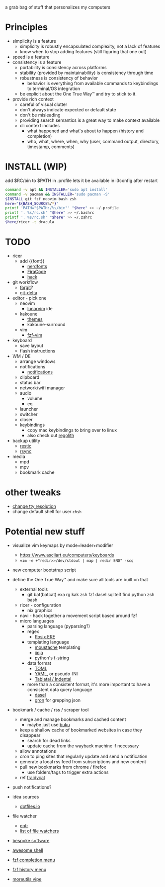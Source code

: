 a grab bag of stuff that personalizes my computers

# Principles
* simplicity is a feature
    * simplicity is robustly encapsulated complexity, not a lack of features
    * know when to stop adding features (still figuring that one out)
* speed is a feature
* consistency is a feature
    * portability is consistency across platforms
    * stability (provided by maintainability) is consistency through time
    * robustness is consistency of behavior
        * behavior is everything from available commands to keybindings to terminal/OS integration
    * be explicit about the One True Way™ and try to stick to it.
* provide rich context
    * careful of visual clutter
    * don't always indicate expected or default state
    * don't be misleading
    * providing search semantics is a great way to make context available
    * cli context includes
        * what happened and what's about to happen (history and completion)
        * who, what, where, when, why (user, command output, directory, timestamp, comments)

# INSTALL (WIP)
add $RC/bin to $PATH in .profile lets it be available in i3config after restart
```sh
command -v apt && INSTALLER='sudo apt install'
command -v pacman && INSTALLER='sudo pacman -S'
$INSTALL git fzf neovim bash zsh
here="${BASH_SOURCE%/*}"
printf 'PATH="$PATH:/%s/bin"' "$here" >> ~/.profile
printf '. %s/rc.sh' "$here" >> ~/.bashrc
printf '. %s/rc.sh' "$here" >> ~/.zshrc
$here/ricer -t dracula
```

# TODO
* ricer
    * add {{font}}
      * [nerdfonts](https://www.nerdfonts.com/)
      * [FiraCode](https://github.com/tonsky/FiraCode)
      * [hack](https://github.com/source-foundry/Hack)
* git workflow
    * [forgit](https://github.com/wfxr/forgit)?
    * [git-delta](https://github.com/dandavison/delta)
* editor - pick one
  * neovim
    * [lunarvim](https://www.lunarvim.org/) ide
  * kakoune
      * [themes](https://github.com/anhsirk0/kakoune-themes)
      * kakoune-surround
  * vim
    * [fzf-vim](https://github.com/junegunn/fzf/blob/master/README-VIM.md)
* keyboard
  * save layout
  * flash instructions
* WM / DE
  * arrange windows
  * notifications
    * [notifications](http://blog.z3bra.org/2014/04/pop-it-up.html)
  * clipboard
  * status bar
  * network/wifi manager
  * audio
    * volume
    * eq
  * launcher
  * switcher
  * closer
  * keybindings
    * copy mac keybindings to bring over to linux
    * also check out [regolith](https://regolith-linux.org/)
* backup utility
  * [restic](https://restic.net/)
  * [rsync](https://rsync.samba.org/)
* media
  * mpd
  * mpv
  * bookmark cache

# other tweaks
* [change tty resolution](https://help.ubuntu.com/community/ChangeTTYResolution)
* change default shell for user `chsh`

# Potential new stuff
* visualize vim keymaps by mode+leader+modifier
    * https://www.asciiart.eu/computers/keyboards
    * `vim -e +"redir>>/dev/stdout | map | redir END" -scq`
* new computer bootstrap script
* define the One True Way™ and make sure all tools are built on that
    * external tools
        * git bat(batcat) exa rg kak zsh fzf dasel sqlite3 find python zsh bash
    * ricer - configuration
        * nix graphics
    * navi - hack together a movement script based around fzf
    * micro languages
      * parsing language (pyparsing?)
      * regex
        * [Posix ERE](https://www.regular-expressions.info/posix.html)
      * templating language
        * [moustache](https://mustache.github.io/mustache.5.html) templating
        * [jinja](https://jinja.palletsprojects.com)
        * python's [f-string](https://peps.python.org/pep-0498/)
      * data format
        * [TOML](https://github.com/toml-lang/toml)
        * [YAML](https://yaml.org/), or pseudo-INI
        * [Tablatal / Indental](https://wiki.xxiivv.com/site/tablatal.html)
      * more than a consistent format, it's more important to have a consistent data query language
        * [dasel](https://github.com/TomWright/dasel) 
        * [gron](https://github.com/tomnomnom/gron) for grepping json
* bookmark / cache / rss / scraper tool
    * merge and manage bookmarks and cached content
        * maybe just use [buku](https://github.com/jarun/buku)
    * keep a shallow cache of bookmarked websites in case they disappear
      * search for dead links
      * update cache from the wayback machine if necessary
    * allow annotations
    * cron to ping sites that regularly update and send a notification
    * generate a local rss feed from subscriptions and new content
    * pull new bookmarks from chrome / firefox
      * use folders/tags to trigger extra actions
    * ref [fraidycat](https://fraidyc.at/)
* push notifications?
 
* idea sources
    * [dotfiles.io](http://dotfiles.github.io/)
    
* file watcher
    * [entr](https://github.com/eradman/entr) 
    * [list of file watchers](https://anarc.at/blog/2019-11-20-file-monitoring-tools/)
* [bespoke software](https://routley.io/posts/bespoke-software-rss-aggregator/)
* [awesome shell](https://github.com/alebcay/awesome-shell)
* [fzf completion menu]( https://reposhub.com/linux/shell-script-development/Aloxaf-fzf-tab.html)
* [fzf history menu](https://medium.com/@ankurloriya/fzf-command-make-your-history-command-smarter-3294dfd1272f)
* [moreutils vipe](https://joeyh.name/code/moreutils/) 


